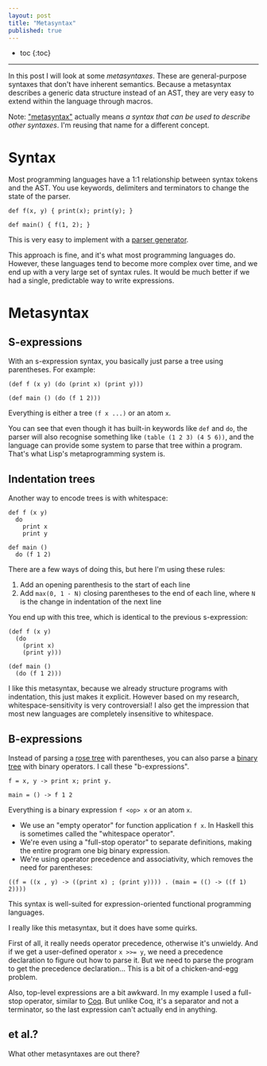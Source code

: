 ```yaml
---
layout: post
title: "Metasyntax"
published: true
---
```


* toc
{:toc}

---

In this post I will look at some *metasyntaxes*.
These are general-purpose syntaxes that don't have inherent semantics.
Because a metasyntax describes a generic data structure instead of an AST, they are very easy to extend within the language through macros.

Note: ["metasyntax"](https://en.wikipedia.org/wiki/Metasyntax) actually means _a syntax that can be used to describe other syntaxes_.
I'm reusing that name for a different concept.

# Syntax

Most programming languages have a 1:1 relationship between syntax tokens and the AST.
You use keywords, delimiters and terminators to change the state of the parser.

```
def f(x, y) { print(x); print(y); }

def main() { f(1, 2); }
```

This is very easy to implement with a [parser generator](https://en.wikipedia.org/wiki/Comparison_of_parser_generators).

This approach is fine, and it's what most programming languages do.
However, these languages tend to become more complex over time, and we end up with a very large set of syntax rules.
It would be much better if we had a single, predictable way to write expressions.

# Metasyntax

## S-expressions

With an s-expression syntax, you basically just parse a tree using parentheses.
For example:

```
(def f (x y) (do (print x) (print y)))

(def main () (do (f 1 2)))
```

Everything is either a tree `(f x ...)` or an atom `x`.

You can see that even though it has built-in keywords like `def` and `do`, the parser will also recognise something like `(table (1 2 3) (4 5 6))`, and the language can provide some system to parse that tree within a program.
That's what Lisp's metaprogramming system is.

## Indentation trees

Another way to encode trees is with whitespace:

```
def f (x y)
  do
    print x
    print y

def main ()
  do (f 1 2)
```

There are a few ways of doing this, but here I'm using these rules:

1. Add an opening parenthesis to the start of each line
2. Add `max(0, 1 - N)` closing parentheses to the end of each line, where `N` is the change in indentation of the next line

You end up with this tree, which is identical to the previous s-expression:

```
(def f (x y)
  (do
    (print x)
    (print y)))

(def main ()
  (do (f 1 2)))
```

I like this metasyntax, because we already structure programs with indentation, this just makes it explicit.
However based on my research, whitespace-sensitivity is very controversial!
I also get the impression that most new languages are completely insensitive to whitespace.

## B-expressions

Instead of parsing a [rose tree](https://en.wikipedia.org/wiki/Rose_tree) with parentheses, you can also parse a [binary tree](https://en.wikipedia.org/wiki/Binary_tree) with binary operators.
I call these "b-expressions".

```
f = x, y -> print x; print y.

main = () -> f 1 2
```

Everything is a binary expression `f <op> x` or an atom `x`.

- We use an "empty operator" for function application `f x`. In Haskell this is sometimes called the "whitespace operator".
- We're even using a "full-stop operator" to separate definitions, making the entire program one big binary expression.
- We're using operator precedence and associativity, which removes the need for parentheses:

```
((f = ((x , y) -> ((print x) ; (print y)))) . (main = (() -> ((f 1) 2))))
```

This syntax is well-suited for expression-oriented functional programming languages.

I really like this metasyntax, but it does have some quirks.

First of all, it really needs operator precedence, otherwise it's unwieldy.
And if we get a user-defined operator `x >>= y`, we need a precedence declaration to figure out how to parse it.
But we need to parse the program to get the precedence declaration...
This is a bit of a chicken-and-egg problem.

Also, top-level expressions are a bit awkward.
In my example I used a full-stop operator, similar to [Coq](https://learnxinyminutes.com/coq).
But unlike Coq, it's a separator and not a terminator, so the last expression can't actually end in anything.

## et al.?

What other metasyntaxes are out there?
